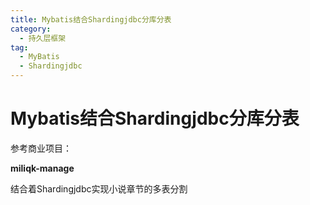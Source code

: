 ```yaml
---
title: Mybatis结合Shardingjdbc分库分表
category:
  - 持久层框架
tag:
  - MyBatis
  - Shardingjdbc
---
```


# Mybatis结合Shardingjdbc分库分表

参考商业项目：

**miliqk-manage**

结合着Shardingjdbc实现小说章节的多表分割
